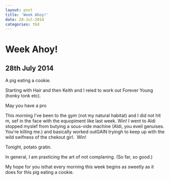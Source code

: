 ```yaml
---
layout: post
title: 'Week Ahoy!'
date: 28-Jul-2014
categories: tbd
---
```


# Week Ahoy!

## 28th July 2014

A pig eating a cookie.

 

Starting with Hair and then Keith and I reied to work out Forever Young (honky tonk etc).

May you have a pro

 

This morning I've been to the gym (not my natural habitat) and I did not hit m,  sef in the face with the equopiment like last week. Win! I went to Aldi stopped myslef from butying a sous-vide machine (Aldi,   you eveil genuises. You're killing me.) and basically worked outGAIN tryingh to keep up with the wild swifness of the chekout girl.  Win!

Tonight, potato gratin.

In general, I am praxticing the art of not complaning. (So far, so good.)

My hope for you isthat every morning this week begins as sweetly as it does for this pig eating a cookie.
